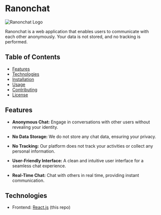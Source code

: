 # Ranonchat

![Ranonchat Logo](https://ranonchat.vercel.app/ranonchat.png)

Ranonchat is a web application that enables users to communicate with each other anonymously. Your data is not stored, and no tracking is performed.

## Table of Contents
- [Features](#features)
- [Technologies](#technologies)
- [Installation](#installation)
- [Usage](#usage)
- [Contributing](#contributing)
- [License](#license)

## Features

- **Anonymous Chat:** Engage in conversations with other users without revealing your identity.

- **No Data Storage:** We do not store any chat data, ensuring your privacy.

- **No Tracking:** Our platform does not track your activities or collect any personal information.

- **User-Friendly Interface:** A clean and intuitive user interface for a seamless chat experience.

- **Real-Time Chat:** Chat with others in real time, providing instant communication.

## Technologies

- Frontend: [React.js](https://reactjs.dev/) (this repo)
